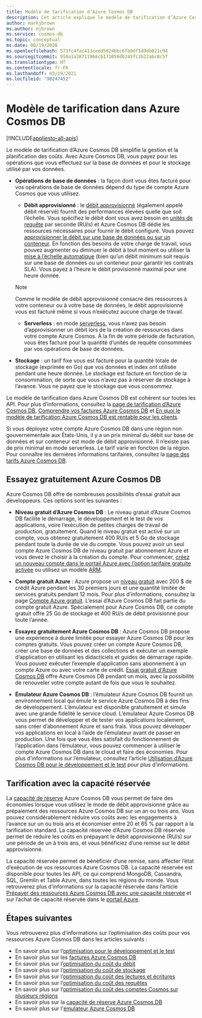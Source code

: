 ```yaml
---
title: Modèle de tarification d’Azure Cosmos DB
description: Cet article explique le modèle de tarification d’Azure Cosmos DB et comment il simplifie la planification de coûts.
author: markjbrown
ms.author: mjbrown
ms.service: cosmos-db
ms.topic: conceptual
ms.date: 08/19/2020
ms.openlocfilehash: 573fc4fac413ceed50246bc6fb8df1d9db021c94
ms.sourcegitcommit: 910a1a38711966cb171050db245fc3b22abc8c5f
ms.translationtype: HT
ms.contentlocale: fr-FR
ms.lasthandoff: 03/19/2021
ms.locfileid: "98247452"
---
```

# <a name="pricing-model-in-azure-cosmos-db"></a>Modèle de tarification dans Azure Cosmos DB
[!INCLUDE[appliesto-all-apis](includes/appliesto-all-apis.md)]

Le modèle de tarification d’Azure Cosmos DB simplifie la gestion et la planification des coûts. Avec Azure Cosmos DB, vous payez pour les opérations que vous effectuez sur la base de données et pour le stockage utilisé par vos données.

- **Opérations de base de données** : la façon dont vous êtes facturé pour vos opérations de base de données dépend du type de compte Azure Cosmos que vous utilisez.

  - **Débit approvisionné** : le [débit approvisionné](set-throughput.md) (également appelé débit réservé) fournit des performances élevées quelle que soit l’échelle. Vous spécifiez le débit dont vous avez besoin en [unités de requête](request-units.md) par seconde (RU/s) et Azure Cosmos DB dédie les ressources nécessaires pour fournir le débit configuré. Vous pouvez [approvisionner le débit sur une base de données ou sur un conteneur](set-throughput.md). En fonction des besoins de votre charge de travail, vous pouvez augmenter ou diminuer le débit à tout moment ou utiliser la [mise à l’échelle automatique](provision-throughput-autoscale.md) (bien qu’un débit minimum soit requis sur une base de données ou un conteneur pour garantir les contrats SLA). Vous payez à l’heure le débit provisionné maximal pour une heure donnée.

   > [!NOTE]
   > Comme le modèle de débit approvisionné consacre des ressources à votre conteneur ou à votre base de données, le débit approvisionné vous est facturé même si vous n’exécutez aucune charge de travail.

  - **Serverless** : en mode [serverless](serverless.md), vous n’avez pas besoin d’approvisionner un débit lors de la création de ressources dans votre compte Azure Cosmos. À la fin de votre période de facturation, vous êtes facturé pour la quantité d’unités de requête consommées par vos opérations de base de données.

- **Stockage** : un tarif fixe vous est facturé pour la quantité totale de stockage (exprimée en Go) que vos données et index ont utilisée pendant une heure donnée. Le stockage est facturé en fonction de la consommation, de sorte que vous n’avez pas à réserver de stockage à l’avance. Vous ne payez que le stockage que vous consommez.

Le modèle de tarification dans Azure Cosmos DB est cohérent sur toutes les API. Pour plus d’informations, consultez la [page de tarification d’Azure Cosmos DB](https://azure.microsoft.com/pricing/details/cosmos-db/), [Comprendre vos factures Azure Cosmos DB](understand-your-bill.md) et [En quoi le modèle de tarification Azure Cosmos DB est rentable pour les clients](total-cost-ownership.md).

Si vous déployez votre compte Azure Cosmos DB dans une région non gouvernementale aux États-Unis, il y a un prix minimal du débit sur base de données et sur conteneur est mode de débit approvisionné. Il n’existe pas de prix minimal en mode serverless. Le tarif varie en fonction de la région. Pour connaître les dernières informations tarifaires, consultez la [page des tarifs Azure Cosmos DB](https://azure.microsoft.com/pricing/details/cosmos-db/).

## <a name="try-azure-cosmos-db-for-free"></a>Essayez gratuitement Azure Cosmos DB

Azure Cosmos DB offre de nombreuses possibilités d’essai gratuit aux développeurs. Ces options sont les suivantes :

* **Niveau gratuit d’Azure Cosmos DB** : Le niveau gratuit d’Azure Cosmos DB facilite le démarrage, le développement et le test de vos applications, voire l’exécution de petites charges de travail de production, gratuitement. Quand le niveau gratuit est activé sur un compte, vous obtenez gratuitement 400 RU/s et 5 Go de stockage pendant toute la durée de vie du compte. Vous pouvez avoir un seul compte Azure Cosmos DB de niveau gratuit par abonnement Azure et vous devez le choisir à la création du compte. Pour commencer, [créez un nouveau compte dans le portail Azure avec l’option tarifaire gratuite activée](create-cosmosdb-resources-portal.md) ou utilisez un modèle [ARM](./manage-with-templates.md#free-tier).

* **Compte gratuit Azure** : Azure propose un [niveau gratuit](https://azure.microsoft.com/free/) avec 200 $ de crédit Azure pendant les 30 premiers jours et une quantité limitée de services gratuits pendant 12 mois. Pour plus d’informations, consultez la page [Compte Azure gratuit](../cost-management-billing/manage/avoid-charges-free-account.md). L’essai d’Azure Cosmos DB fait partie du compte gratuit Azure. Spécialement pour Azure Cosmos DB, ce compte gratuit offre 25 Go de stockage et 400 RU/s de débit provisionné pour toute l’année.

* **Essayez gratuitement Azure Cosmos DB** : Azure Cosmos DB propose une expérience à durée limitée pour essayer Azure Cosmos DB pour les comptes gratuits. Vous pouvez créer un compte Azure Cosmos DB, créer une base de données et des collections et exécuter un exemple d’application en utilisant les didacticiels et guides de démarrage rapide. Vous pouvez exécuter l’exemple d’application sans abonnement à un compte Azure ou avec votre carte de crédit. [Essai gratuit d'Azure Cosmos DB](https://azure.microsoft.com/try/cosmosdb/) offre Azure Cosmos DB pendant un mois, avec la possibilité de renouveler votre compte autant de fois que vous le souhaitez.

* **Émulateur Azure Cosmos DB** : l’émulateur Azure Cosmos DB fournit un environnement local qui émule le service Azure Cosmos DB à des fins de développement. L’émulateur est disponible gratuitement et simule avec une grande fidélité le service cloud. L’émulateur Azure Cosmos DB vous permet de développer et de tester vos applications localement, sans créer d’abonnement Azure et sans frais. Vous pouvez développer vos applications en local à l’aide de l’émulateur avant de passer en production. Une fois que vous êtes satisfait du fonctionnement de l’application dans l’émulateur, vous pouvez commencer à utiliser le compte Azure Cosmos DB dans le cloud et faire des économies. Pour plus d’informations sur l’émulateur, consultez l’article [Utilisation d’Azure Cosmos DB pour le développement et le test](local-emulator.md) pour plus d’informations.

## <a name="pricing-with-reserved-capacity"></a>Tarification avec la capacité réservée

La [capacité de réserve](cosmos-db-reserved-capacity.md) Azure Cosmos DB vous permet de faire des économies lorsque vous utilisez le mode de débit approvisionné grâce au prépaiement des ressources Azure Cosmos DB sur un an ou trois ans. Vous pouvez considérablement réduire vos coûts avec les engagements à l’avance sur un ou trois ans et économiser entre 20 et 65 % par rapport à la tarification standard. La capacité réservée d’Azure Cosmos DB réservée permet de réduire les coûts en prépayant le débit approvisionné (RU/s) sur une période de un à trois ans, et vous bénéficiez d’une remise sur le débit approvisionné. 

La capacité réservée permet de bénéficier d’une remise, sans affecter l’état d’exécution de vos ressources Azure Cosmos DB. La capacité réservée est disponible pour toutes les API, ce qui comprend MongoDB, Cassandra, SQL, Gremlin et Table Azure, dans toutes les régions du monde. Vous retrouverez plus d’informations sur la capacité réservée dans l’article [Prépayer des ressources Azure Cosmos DB avec une capacité réservée](cosmos-db-reserved-capacity.md) et sur l’achat de capacité réservée dans le [portail Azure](https://portal.azure.com/).

## <a name="next-steps"></a>Étapes suivantes

Vous retrouverez plus d’informations sur l’optimisation des coûts pour vos ressources Azure Cosmos DB dans les articles suivants :

* En savoir plus sur l’[optimisation pour le développement et le test](optimize-dev-test.md)
* En savoir plus sur les [factures Azure Cosmos DB](understand-your-bill.md)
* En savoir plus sur l’[optimisation du coût du débit](optimize-cost-throughput.md)
* En savoir plus sur l’[optimisation du coût de stockage](optimize-cost-storage.md)
* En savoir plus sur l’[optimisation du coût des lectures et écritures](optimize-cost-reads-writes.md)
* En savoir plus sur l’[optimisation du coût des requêtes](./optimize-cost-reads-writes.md)
* En savoir plus sur l’[optimisation du coût des comptes Cosmos sur plusieurs régions](optimize-cost-regions.md)
* En savoir plus sur la [capacité de réserve Azure Cosmos DB](cosmos-db-reserved-capacity.md)
* En savoir plus sur l'[émulateur Azure Cosmos DB](local-emulator.md)